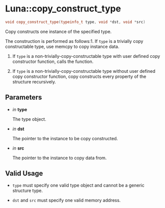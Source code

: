 # Luna::copy_construct_type

```c++
void copy_construct_type(typeinfo_t type, void *dst, void *src)
```

Copy constructs one instance of the specified type. 

The construction is performed as follows:1. If `type` is a trivially copy constructable type, use memcpy to copy instance data.

1. If `type` is a non-trivially-copy-constructable type with user defined copy constructor function, calls the function.

1. If `type` is a non-trivially-copy-constructable type without user defined copy constructor function, copy constructs every property of the structure recursively. 

## Parameters
* *in* **type**

    The type object. 

* *in* **dst**

    The pointer to the instance to be copy constructed. 

* *in* **src**

    The pointer to the instance to copy data from. 

## Valid Usage


* `type` must specify one valid type object and cannot be a generic structure type.

* `dst` and `src` must specify one valid memory address. 

